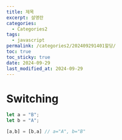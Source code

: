 ```yaml
---
title: 제목
excerpt: 설명란
categories:
  - Categories2
tags:
  - javascript
permalink: /categories2/202409291401할당/
toc: true
toc_sticky: true
date: 2024-09-29
last_modified_at: 2024-09-29
---
```

# Switching
```js
let a = "B";
let b = "A";

[a,b] = [b,a] // a="A", b="B"


```